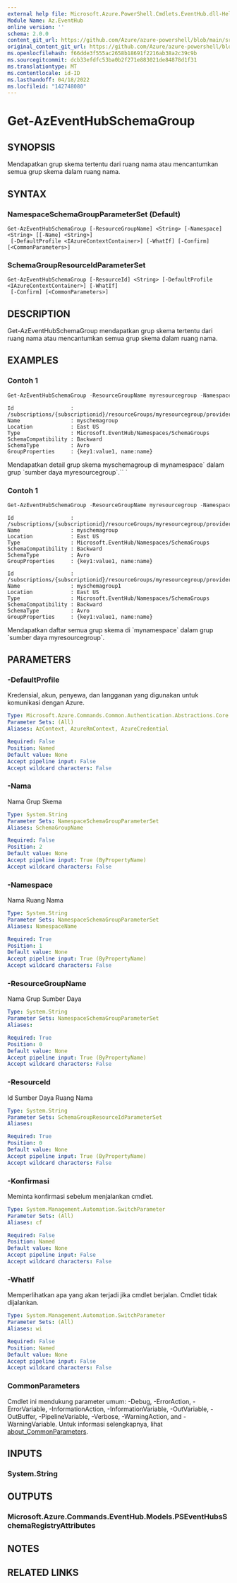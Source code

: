 ```yaml
---
external help file: Microsoft.Azure.PowerShell.Cmdlets.EventHub.dll-Help.xml
Module Name: Az.EventHub
online version: ''
schema: 2.0.0
content_git_url: https://github.com/Azure/azure-powershell/blob/main/src/EventHub/EventHub/help/Get-AzEventHubSchemaGroup.md
original_content_git_url: https://github.com/Azure/azure-powershell/blob/main/src/EventHub/EventHub/help/Get-AzEventHubSchemaGroup.md
ms.openlocfilehash: f66dde3f555ac2658b18691f2216ab38a2c39c9b
ms.sourcegitcommit: dcb33efdfc53ba0b2f271e883021de84878d1f31
ms.translationtype: MT
ms.contentlocale: id-ID
ms.lasthandoff: 04/18/2022
ms.locfileid: "142748080"
---
```

# Get-AzEventHubSchemaGroup

## SYNOPSIS
Mendapatkan grup skema tertentu dari ruang nama atau mencantumkan semua grup skema dalam ruang nama.

## SYNTAX

### NamespaceSchemaGroupParameterSet (Default)
```
Get-AzEventHubSchemaGroup [-ResourceGroupName] <String> [-Namespace] <String> [[-Name] <String>]
 [-DefaultProfile <IAzureContextContainer>] [-WhatIf] [-Confirm] [<CommonParameters>]
```

### SchemaGroupResourceIdParameterSet
```
Get-AzEventHubSchemaGroup [-ResourceId] <String> [-DefaultProfile <IAzureContextContainer>] [-WhatIf]
 [-Confirm] [<CommonParameters>]
```

## DESCRIPTION
Get-AzEventHubSchemaGroup mendapatkan grup skema tertentu dari ruang nama atau mencantumkan semua grup skema dalam ruang nama.

## EXAMPLES

### Contoh 1
```powershell
Get-AzEventHubSchemaGroup -ResourceGroupName myresourcegroup -Namespace mynamespace -Name myschemagroup
```

```output
Id                  : /subscriptions/{subscriptionid}/resourceGroups/myresourcegroup/providers/Microsoft.EventHub/namespaces/mynamespace/schemagroups/myschemagroup
Name                : myschemagroup
Location            : East US
Type                : Microsoft.EventHub/Namespaces/SchemaGroups
SchemaCompatibility : Backward
SchemaType          : Avro
GroupProperties     : {key1:value1, name:name}
```

Mendapatkan detail grup skema myschemagroup di mynamespace\` dalam grup \`sumber daya myresourcegroup\`.\`\` \`

### Contoh 1
```powershell
Get-AzEventHubSchemaGroup -ResourceGroupName myresourcegroup -Namespace mynamespace
```

```output
Id                  : /subscriptions/{subscriptionid}/resourceGroups/myresourcegroup/providers/Microsoft.EventHub/namespaces/mynamespace/schemagroups/myschemagroup
Name                : myschemagroup
Location            : East US
Type                : Microsoft.EventHub/Namespaces/SchemaGroups
SchemaCompatibility : Backward
SchemaType          : Avro
GroupProperties     : {key1:value1, name:name}

Id                  : /subscriptions/{subscriptionid}/resourceGroups/myresourcegroup/providers/Microsoft.EventHub/namespaces/mynamespace/schemagroups/myschemagroup1
Name                : myschemagroup1
Location            : East US
Type                : Microsoft.EventHub/Namespaces/SchemaGroups
SchemaCompatibility : Backward
SchemaType          : Avro
GroupProperties     : {key1:value1, name:name}
```

Mendapatkan daftar semua grup skema di \`mynamespace\` dalam grup \`sumber daya myresourcegroup\`.

## PARAMETERS

### -DefaultProfile
Kredensial, akun, penyewa, dan langganan yang digunakan untuk komunikasi dengan Azure.

```yaml
Type: Microsoft.Azure.Commands.Common.Authentication.Abstractions.Core.IAzureContextContainer
Parameter Sets: (All)
Aliases: AzContext, AzureRmContext, AzureCredential

Required: False
Position: Named
Default value: None
Accept pipeline input: False
Accept wildcard characters: False
```

### -Nama
Nama Grup Skema

```yaml
Type: System.String
Parameter Sets: NamespaceSchemaGroupParameterSet
Aliases: SchemaGroupName

Required: False
Position: 2
Default value: None
Accept pipeline input: True (ByPropertyName)
Accept wildcard characters: False
```

### -Namespace
Nama Ruang Nama

```yaml
Type: System.String
Parameter Sets: NamespaceSchemaGroupParameterSet
Aliases: NamespaceName

Required: True
Position: 1
Default value: None
Accept pipeline input: True (ByPropertyName)
Accept wildcard characters: False
```

### -ResourceGroupName
Nama Grup Sumber Daya

```yaml
Type: System.String
Parameter Sets: NamespaceSchemaGroupParameterSet
Aliases:

Required: True
Position: 0
Default value: None
Accept pipeline input: True (ByPropertyName)
Accept wildcard characters: False
```

### -ResourceId
Id Sumber Daya Ruang Nama

```yaml
Type: System.String
Parameter Sets: SchemaGroupResourceIdParameterSet
Aliases:

Required: True
Position: 0
Default value: None
Accept pipeline input: True (ByPropertyName)
Accept wildcard characters: False
```

### -Konfirmasi
Meminta konfirmasi sebelum menjalankan cmdlet.

```yaml
Type: System.Management.Automation.SwitchParameter
Parameter Sets: (All)
Aliases: cf

Required: False
Position: Named
Default value: None
Accept pipeline input: False
Accept wildcard characters: False
```

### -WhatIf
Memperlihatkan apa yang akan terjadi jika cmdlet berjalan.
Cmdlet tidak dijalankan.

```yaml
Type: System.Management.Automation.SwitchParameter
Parameter Sets: (All)
Aliases: wi

Required: False
Position: Named
Default value: None
Accept pipeline input: False
Accept wildcard characters: False
```

### CommonParameters
Cmdlet ini mendukung parameter umum: -Debug, -ErrorAction, -ErrorVariable, -InformationAction, -InformationVariable, -OutVariable, -OutBuffer, -PipelineVariable, -Verbose, -WarningAction, and -WarningVariable. Untuk informasi selengkapnya, lihat [about_CommonParameters](http://go.microsoft.com/fwlink/?LinkID=113216).

## INPUTS

### System.String

## OUTPUTS

### Microsoft.Azure.Commands.EventHub.Models.PSEventHubsSchemaRegistryAttributes

## NOTES

## RELATED LINKS

